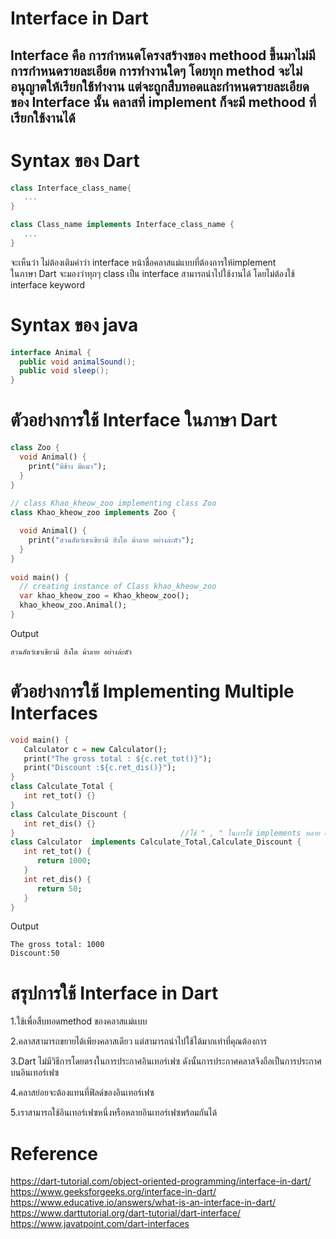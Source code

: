 
# Interface in Dart
Interface คือ การกำหนดโครงสร้างของ methood ขึ้นมาไม่มีการกำหนดรายละเอียด การทำงานใดๆ โดยทุก method จะไม่อนุญาตให้เรียกใช้ทำงาน แต่จะถูกสืบทอดและกำหนดรายละเอียด ของ Interface นั้น คลาสที่ implement ก็จะมี methood ที่เรียกใช้งานได้
-----------------------------------------------------------------------------
# Syntax ของ Dart
```dart
class Interface_class_name{
   ...
}

class Class_name implements Interface_class_name {
   ...
}
```
จะเห็นว่า ไม่ต้องเติมคำว่า interface หน้าชื่อคลาสแม่แบบที่ต้องการให้implement  
 ในภาษา Dart จะมองว่าทุกๆ class เป็น interface สามารถนำไปใช้งานได้ โดยไม่ต้องใช้ interface keyword
# Syntax ของ java 
```java
interface Animal {
  public void animalSound(); 
  public void sleep(); 
}
```
# ตัวอย่างการใช้ Interface ในภาษา Dart
```dart
class Zoo {
  void Animal() {
    print("มีช้าง มีแมว");
  }
}
 
// class Khao_kheow_zoo implementing class Zoo
class Khao_kheow_zoo implements Zoo {

  void Animal() {
    print("สวนสัตว์เขาเขียวมี สิงโต ม้าลาย อย่างล่ะตัว");
  }
}
 
void main() {
  // creating instance of Class khao_kheow_zoo
  var khao_kheow_zoo = Khao_kheow_zoo();
  khao_kheow_zoo.Animal();
}
```
Output
```
สวนสัตว์เขาเขียวมี สิงโต ม้าลาย อย่างล่ะตัว
```
# ตัวอย่างการใช้ Implementing Multiple Interfaces
```dart
void main() { 
   Calculator c = new Calculator(); 
   print("The gross total : ${c.ret_tot()}"); 
   print("Discount :${c.ret_dis()}"); 
}  
class Calculate_Total { 
   int ret_tot() {} 
}  
class Calculate_Discount { 
   int ret_dis() {} 
}                                     //ใช้ " , " ในการใช้ implements หลาย class
class Calculator  implements Calculate_Total,Calculate_Discount { 
   int ret_tot() { 
      return 1000; 
   } 
   int ret_dis() { 
      return 50; 
   } 
}
```
Output
```
The gross total: 1000 
Discount:50 
```
# สรุปการใช้ Interface in Dart
1.ใช้เพื่อสืบทอดmethod ของคลาสแม่แบบ

2.คลาสสามารถขยายได้เพียงคลาสเดียว แต่สามารถนำไปใช้ได้มากเท่าที่คุณต้องการ

3.Dart ไม่มีวิธีการโดยตรงในการประกาศอินเทอร์เฟซ ดังนั้นการประกาศคลาสจึงถือเป็นการประกาศบนอินเทอร์เฟซ

4.คลาสย่อยจะต้องแทนที่ฟิลด์ของอินเทอร์เฟซ

5.เราสามารถใช้อินเทอร์เฟซหนึ่งหรือหลายอินเทอร์เฟซพร้อมกันได้
# Reference
https://dart-tutorial.com/object-oriented-programming/interface-in-dart/
https://www.geeksforgeeks.org/interface-in-dart/
https://www.educative.io/answers/what-is-an-interface-in-dart/
https://www.darttutorial.org/dart-tutorial/dart-interface/
https://www.javatpoint.com/dart-interfaces
